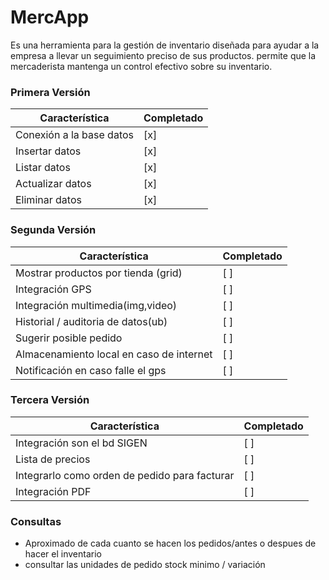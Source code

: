 # MercApp

Es una herramienta para la gestión de inventario diseñada para ayudar a la empresa a llevar un seguimiento preciso de sus productos.
permite que la mercaderista mantenga un control efectivo sobre su inventario.

### Primera Versión
| Característica | Completado |
| -------------- | ---------- |
| Conexión a la base datos | [x] |
| Insertar datos | [x] |
| Listar datos | [x] |
| Actualizar datos | [x] |
| Eliminar datos | [x] |

### Segunda Versión
| Característica | Completado |
| -------------- | ---------- |
| Mostrar productos por tienda (grid) | [ ] |
| Integración GPS | [ ] |
| Integración multimedia(img,video) | [ ] |
| Historial / auditoria de datos(ub) | [ ] |
| Sugerir posible pedido | [ ] |
| Almacenamiento local en caso de internet | [ ] |
| Notificación en caso falle el gps | [ ] |

### Tercera Versión
| Característica | Completado |
| -------------- | ---------- |
| Integración son el bd SIGEN | [ ] |
| Lista de precios | [ ] |
| Integrarlo como orden de pedido para facturar| [ ] |
| Integración PDF | [ ] |

### Consultas
- Aproximado de cada cuanto se hacen los pedidos/antes o despues de hacer el inventario
- consultar las unidades de pedido stock minimo / variación
